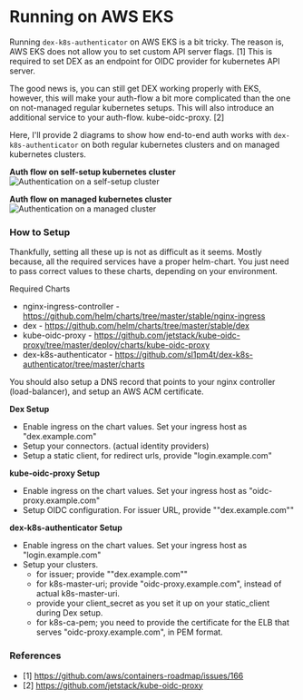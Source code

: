 # Running on AWS EKS

Running `dex-k8s-authenticator` on AWS EKS is a bit tricky. The reason is, AWS EKS does not allow you to set custom API server flags. [1] This is required to set DEX as an endpoint for OIDC provider for kubernetes API server.

The good news is, you can still get DEX working properly with EKS, however, this will make your auth-flow a bit more complicated than the one on not-managed regular kubernetes setups. This will also introduce an additional service to your auth-flow. kube-oidc-proxy. [2]

Here, I'll provide 2 diagrams to show how end-to-end auth works with `dex-k8s-authenticator` on both regular kubernetes clusters and on managed kubernetes clusters.

**Auth flow on self-setup kubernetes cluster**
![Authentication on a self-setup cluster](/docs/images/auth-regular.jpg)

**Auth flow on managed kubernetes cluster**
![Authentication on a managed cluster](/docs/images/auth-managed.jpg)


### How to Setup

Thankfully, setting all these up is not as difficult as it seems. Mostly because, all the required services have a proper helm-chart. You just need to pass correct values to these charts, depending on your environment.

Required Charts
- nginx-ingress-controller - https://github.com/helm/charts/tree/master/stable/nginx-ingress
- dex - https://github.com/helm/charts/tree/master/stable/dex
- kube-oidc-proxy - https://github.com/jetstack/kube-oidc-proxy/tree/master/deploy/charts/kube-oidc-proxy
- dex-k8s-authenticator - https://github.com/sl1pm4t/dex-k8s-authenticator/tree/master/charts

You should also setup a DNS record that points to your nginx controller (load-balancer), and setup an AWS ACM certificate.

**Dex Setup**

- Enable ingress on the chart values. Set your ingress host as "dex.example.com"
- Setup your connectors. (actual identity providers)
- Setup a static client, for redirect urls, provide "login.example.com"

**kube-oidc-proxy Setup**

- Enable ingress on the chart values. Set your ingress host as "oidc-proxy.example.com"
- Setup OIDC configuration. For issuer URL, provide ""dex.example.com""

**dex-k8s-authenticator Setup**

- Enable ingress on the chart values. Set your ingress host as "login.example.com"
- Setup your clusters.
  - for issuer; provide ""dex.example.com""
  - for k8s-master-uri; provide "oidc-proxy.example.com", instead of actual k8s-master-uri.
  - provide your client_secret as you set it up on your static_client during Dex setup.
  - for k8s-ca-pem; you need to provide the certificate for the ELB that serves "oidc-proxy.example.com", in PEM format.

### References

- [1] https://github.com/aws/containers-roadmap/issues/166
- [2] https://github.com/jetstack/kube-oidc-proxy
